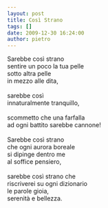 ```yaml
---
layout: post
title: Così Strano
tags: []
date: 2009-12-30 16:24:00
author: pietro
---
```

Sarebbe così strano<br/>sentire un poco la tua pelle<br/>sotto altra pelle<br/>in mezzo alle dita,<br/><br/>sarebbe così<br/>innaturalmente tranquillo,<br/><br/>scommetto che una farfalla<br/>ad ogni battito sarebbe cannone!<br/><br/>Sarebbe così strano<br/>che ogni aurora boreale<br/>si dipinge dentro me<br/>al soffice pensiero,<br/><br/>sarebbe così strano che<br/>riscriverei su ogni dizionario<br/>le parole gioia,<br/>serenità e bellezza.
